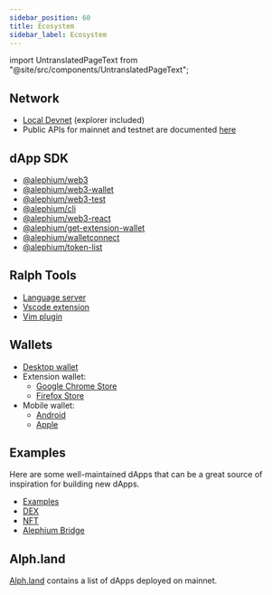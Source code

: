 ```yaml
---
sidebar_position: 60
title: Ecosystem
sidebar_label: Ecosystem
---
```


import UntranslatedPageText from "@site/src/components/UntranslatedPageText";

<UntranslatedPageText />

## Network

- [Local Devnet](https://github.com/alephium/alephium-stack#devnet) (explorer included)
- Public APIs for mainnet and testnet are documented [here](/dapps/public-services#api-aliases)

## dApp SDK
- [@alephium/web3](https://www.npmjs.com/package/@alephium/web3)
- [@alephium/web3-wallet](https://www.npmjs.com/package/@alephium/web3-wallet) 
- [@alephium/web3-test](https://www.npmjs.com/package/@alephium/web3-test) 
- [@alephium/cli](https://www.npmjs.com/package/@alephium/cli) 
- [@alephium/web3-react](https://www.npmjs.com/package/@alephium/web3-react) 
- [@alephium/get-extension-wallet](https://www.npmjs.com/package/@alephium/get-extension-wallet) 
- [@alephium/walletconnect](https://www.npmjs.com/package/@alephium/walletconnect-provider)
- [@alephium/token-list](https://www.npmjs.com/package/@alephium/token-list) 

## Ralph Tools
- [Language server](https://github.com/alephium/ralph-lsp)
- [Vscode extension](https://marketplace.visualstudio.com/items?itemName=alephium.ralph-vscode-alephium)
- [Vim plugin ](https://github.com/tdroxler/ralph.vim)

## Wallets
- [Desktop wallet](https://github.com/alephium/desktop-wallet/releases/latest)
- Extension wallet:
  - [Google Chrome Store](https://chrome.google.com/webstore/detail/alephium-extension-wallet/gdokollfhmnbfckbobkdbakhilldkhcj)
  - [Firefox Store](https://addons.mozilla.org/en-US/firefox/addon/alephiumextensionwallet/)
- Mobile wallet:
  - [Android](https://play.google.com/store/apps/details?id=org.alephium.wallet)
  - [Apple](https://apps.apple.com/us/app/alephium-wallet/id6469043072)

## Examples

Here are some well-maintained dApps that can be a great source of inspiration for building new dApps.

- [Examples](https://github.com/alephium/ralph-example)
- [DEX](https://github.com/alephium/alephium-dex/tree/master/contracts) 
- [NFT](https://github.com/alephium/alephium-nft) 
- [Alephium Bridge](https://github.com/alephium/wormhole-fork/tree/add-alephium-to-wormhole/alephium) 

## Alph.land

[Alph.land](https://www.alph.land) contains a list of dApps deployed on mainnet.
